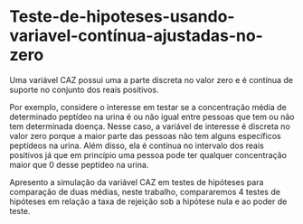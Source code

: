 # Teste-de-hipoteses-usando-variavel-contínua-ajustadas-no-zero

Uma variável CAZ possui uma a parte discreta no valor zero e é contínua de suporte no conjunto dos reais positivos. 

Por exemplo, considere o interesse em testar se a concentração média de determinado peptídeo na urina é ou não igual entre pessoas que tem ou não tem determinada doença. Nesse caso, a variável de interesse é discreta no valor zero porque a maior parte das pessoas não tem alguns específicos peptídeos na urina. Além disso, ela é contínua no intervalo dos reais positivos já que em princípio uma pessoa pode ter qualquer concentração maior que 0 desse peptídeo na urina.

Apresento a simulação da variável CAZ em testes de hipóteses para comparação de duas médias, neste trabalho, compararemos 4 testes de hipóteses em relação a taxa de rejeição sob a hipótese nula e ao poder de teste. 
